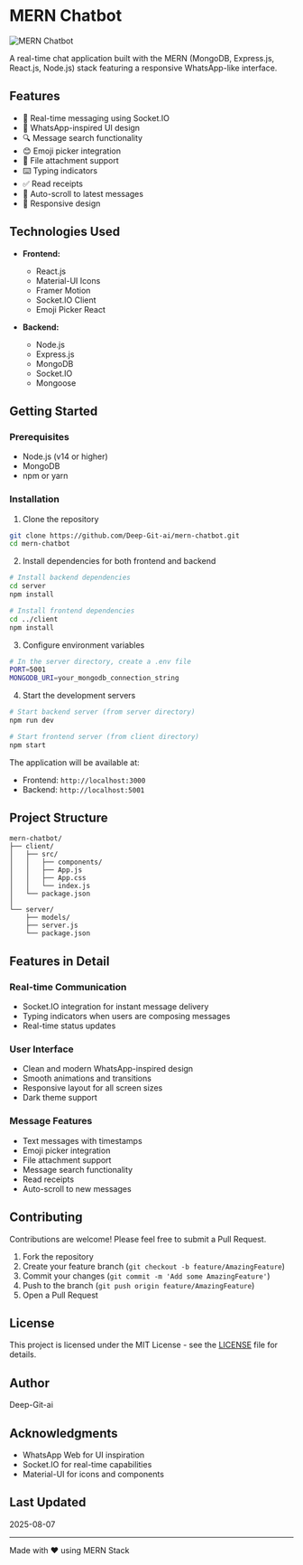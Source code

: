 # MERN Chatbot

![MERN Chatbot](https://user-images.githubusercontent.com/15075759/28719144-86dc0f70-73b1-11e7-911d-60d70fcded21.png)

A real-time chat application built with the MERN (MongoDB, Express.js, React.js, Node.js) stack featuring a responsive WhatsApp-like interface.

## Features

- 💬 Real-time messaging using Socket.IO
- 🎯 WhatsApp-inspired UI design
- 🔍 Message search functionality
- 😊 Emoji picker integration
- 📎 File attachment support
- ⌨️ Typing indicators
- ✅ Read receipts
- 🔄 Auto-scroll to latest messages
- 📱 Responsive design

## Technologies Used

- **Frontend:**
  - React.js
  - Material-UI Icons
  - Framer Motion
  - Socket.IO Client
  - Emoji Picker React

- **Backend:**
  - Node.js
  - Express.js
  - MongoDB
  - Socket.IO
  - Mongoose

## Getting Started

### Prerequisites

- Node.js (v14 or higher)
- MongoDB
- npm or yarn

### Installation

1. Clone the repository
```bash
git clone https://github.com/Deep-Git-ai/mern-chatbot.git
cd mern-chatbot
```

2. Install dependencies for both frontend and backend
```bash
# Install backend dependencies
cd server
npm install

# Install frontend dependencies
cd ../client
npm install
```

3. Configure environment variables
```bash
# In the server directory, create a .env file
PORT=5001
MONGODB_URI=your_mongodb_connection_string
```

4. Start the development servers
```bash
# Start backend server (from server directory)
npm run dev

# Start frontend server (from client directory)
npm start
```

The application will be available at:
- Frontend: `http://localhost:3000`
- Backend: `http://localhost:5001`

## Project Structure

```
mern-chatbot/
├── client/
│   ├── src/
│   │   ├── components/
│   │   ├── App.js
│   │   ├── App.css
│   │   └── index.js
│   └── package.json
│
└── server/
    ├── models/
    ├── server.js
    └── package.json
```

## Features in Detail

### Real-time Communication
- Socket.IO integration for instant message delivery
- Typing indicators when users are composing messages
- Real-time status updates

### User Interface
- Clean and modern WhatsApp-inspired design
- Smooth animations and transitions
- Responsive layout for all screen sizes
- Dark theme support

### Message Features
- Text messages with timestamps
- Emoji picker integration
- File attachment support
- Message search functionality
- Read receipts
- Auto-scroll to new messages

## Contributing

Contributions are welcome! Please feel free to submit a Pull Request.

1. Fork the repository
2. Create your feature branch (`git checkout -b feature/AmazingFeature`)
3. Commit your changes (`git commit -m 'Add some AmazingFeature'`)
4. Push to the branch (`git push origin feature/AmazingFeature`)
5. Open a Pull Request

## License

This project is licensed under the MIT License - see the [LICENSE](LICENSE) file for details.

## Author

Deep-Git-ai

## Acknowledgments

- WhatsApp Web for UI inspiration
- Socket.IO for real-time capabilities
- Material-UI for icons and components

## Last Updated

2025-08-07

---

Made with ❤️ using MERN Stack
